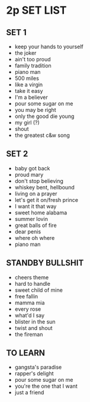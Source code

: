 # 2p SET LIST

## SET 1

- keep your hands to yourself
- the joker
- ain't too proud
- family tradition
- piano man
- 500 miles
- like a virgin
- take it easy
- I'm a believer
- pour some sugar on me
- you may be right
- only the good die young
- my girl (?)
- shout
- the greatest c&w song

## SET 2

- baby got back
- proud mary
- don't stop believing
- whiskey bent, hellbound
- living on a prayer
- let's get it on/fresh prince
- I want it that way
- sweet home alabama
- summer lovin
- great balls of fire
- dear penis
- where oh where
- piano man

## STANDBY BULLSHIT

- cheers theme
- hard to handle
- sweet child of mine
- free fallin
- mamma mia
- every rose
- what'd I say
- blister in the sun
- twist and shout
- the fireman

## TO LEARN

- gangsta's paradise
- rapper's delight
- pour some sugar on me
- you're the one that I want
- just a friend
